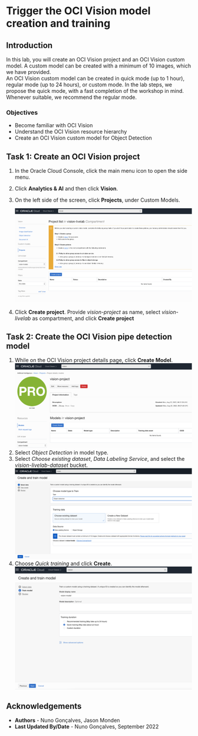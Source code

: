 # Trigger the OCI Vision model creation and training

## Introduction

In this lab, you will create an OCI Vision project and an OCI Vision custom model. A custom model can be created with a minimum of 10 images, which we have provided.   
An OCI Vision custom model can be created in quick mode (up to 1 hour), regular mode (up to 24 hours), or custom mode. In the lab steps, we propose the quick mode, with a fast completion of the workshop in mind. Whenever suitable, we recommend the regular mode.

### Objectives

- Become familiar with OCI Vision
- Understand the OCI Vision resource hierarchy
- Create an OCI Vision custom model for Object Detection 

## Task 1: Create an OCI Vision project

1. In the Oracle Cloud Console, click the main menu icon to open the side menu.
2. Click **Analytics & AI** and then click **Vision**.
3. On the left side of the screen, click **Projects**, under Custom Models.

   ![Creation of OCI Vision project](../images/create_project.png)

4. Click **Create project**. Provide *vision-project* as name, select *vision-livelab* as compartment, and click **Create project**

## Task 2: Create the OCI Vision pipe detection model

1. While on the OCI Vision project details page, click **Create Model**.
   ![OCI Vision project details](../images/vision_project.png)
2. Select *Object Detection* in model type.
3. Select *Choose existing dataset*, *Data Labeling Service*, and select the *vision-livelab-dataset* bucket.
   ![Creation of OCI Vision model - 1](../images/create_model1.png)
3. Choose *Quick training* and click **Create**.
   ![Creation of OCI Vision model - 2](../images/create_model2.png)

## Acknowledgements

* **Authors** - Nuno Gonçalves, Jason Monden
* **Last Updated By/Date** - Nuno Gonçalves, September 2022